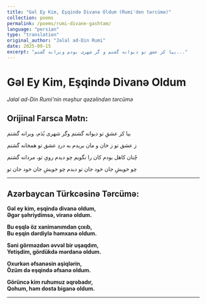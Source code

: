 ```yaml
---
title: "Gəl Ey Kim, Eşqində Divanə Oldum (Rumi'den tərcümə)"
collection: poems
permalink: /poems/rumi-divane-gashtam/
language: "persian"
type: "translation"
original_author: "Jalal ad-Din Rumi"
date: 2025-09-15
excerpt: "بیا کز عشق تو دیوانه گشتم و گر شهری بودم ویرانه گشتم..."
---
```


# Gəl Ey Kim, Eşqində Divanə Oldum
*Jalal ad-Din Rumi'nin məşhur qəzəlindən tərcümə*

## Orijinal Farsca Mətn:
بیا کز عشقِ تو دیوانه گشتم
وگر شهری بُدَم، ویرانه گشتم

ز عشق تو ز خان و مان بریدم
به دردِ عشق تو همخانه گشتم

چُنان کاهل بودم کان را نگویم
چو دیدم رویِ تو، مردانه گشتم
 
چو خویشِ جان خود جان تو دیدم
چو خویشِ جان خود جان تو

---

## Azərbaycan Türkcəsinə Tərcümə:

**Gəl ey kim, eşqində divanə oldum,**  
**Əgər şəhriydimsə, viranə oldum.**

**Bu eşqlə öz xanimanımdan çıxıb,**  
**Bu eşqin dərdiylə həmxanə oldum.**

**Səni görməzdən əvvəl bir uşaqdım,**  
**Yetişdim, gördükdə mərdanə oldum.** 

**Oxurkən əfsanəsin aşiqlərin,**  
**Özüm də eşqində əfsanə oldum.**

**Görüncə kim ruhumuz əqrəbadır,**  
**Qohum, həm dosta biganə oldum.**

---
